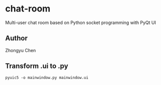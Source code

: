 # chat-room

Multi-user chat room based on Python socket programming with PyQt UI

## Author

Zhongyu Chen

## Transform .ui to .py

```
pyuic5 -o mainwindow.py mainwindow.ui
```
